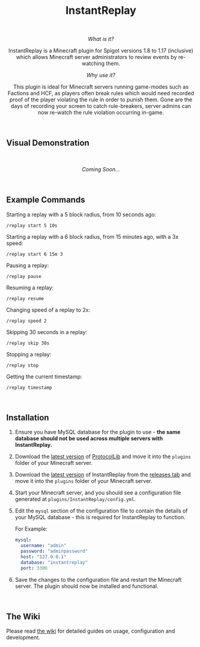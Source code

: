 <div align="center">

# InstantReplay

<br>

_What is it?_

InstantReplay is a Minecraft plugin for Spigot versions 1.8 to 1.17 (inclusive) which allows Minecraft server
administrators to review events by re-watching them.

_Why use it?_

This plugin is ideal for Minecraft servers running game-modes such as Factions and HCF, as players often break rules
which would need recorded proof of the player violating the rule in order to punish them. Gone are the days of recording
your screen to catch rule-breakers, server admins can now re-watch the rule violation occurring in-game.

</div>

<br>

## Visual Demonstration

<br>

<div align="center">

_Coming Soon..._

</div>

<br>

## Example Commands

Starting a replay with a 5 block radius, from 10 seconds ago:

```
/replay start 5 10s
```

Starting a replay with a 6 block radius, from 15 minutes ago, with a 3x speed:

```
/replay start 6 15m 3
```

Pausing a replay:

```
/replay pause
```

Resuming a replay:

```
/replay resume
```

Changing speed of a replay to 2x:

```
/replay speed 2
```

Skipping 30 seconds in a replay:

```
/replay skip 30s
```

Stopping a replay:

```
/replay stop
```

Getting the current timestamp:

```
/replay timestamp
```

<br>

## Installation

1. Ensure you have MySQL database for the plugin to use - **the same database should not be used across multiple servers
   with InstantReplay.**
2. Download the [latest version](https://github.com/dmulloy2/ProtocolLib/releases/latest)
   of [ProtocolLib](https://github.com/dmulloy2/ProtocolLib) and move it into the `plugins` folder of your Minecraft
   server.
3. Download the [latest version](https://github.com/Ben-D-Anderson/InstantReplay/releases/latest) of InstantReplay from
   the [releases tab](https://github.com/Ben-D-Anderson/InstantReplay/releases) and move it into the `plugins` folder of
   your Minecraft server.
4. Start your Minecraft server, and you should see a configuration file generated at `plugins/InstantReplay/config.yml`.
5. Edit the `mysql` section of the configuration file to contain the details of your MySQL database - this is required
   for InstantReplay to function.

   For Example:
      ```yaml
      mysql:
        username: "admin"
        password: "adminpassword"
        host: "127.0.0.1"
        database: "instantreplay"
        port: 3306
      ```

6. Save the changes to the configuration file and restart the Minecraft server. The plugin should now be installed and
   functional.

<br>

## The Wiki

Please read [the wiki](https://github.com/Ben-D-Anderson/InstantReplay/wiki) for detailed guides on usage, configuration
and development.

